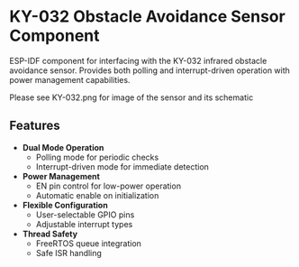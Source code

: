 # KY-032 Obstacle Avoidance Sensor Component

ESP-IDF component for interfacing with the KY-032 infrared obstacle avoidance sensor. Provides both polling and interrupt-driven operation with power management capabilities.

Please see KY-032.png for image of the sensor and its schematic

## Features

- **Dual Mode Operation**
  - Polling mode for periodic checks
  - Interrupt-driven mode for immediate detection
- **Power Management**
  - EN pin control for low-power operation
  - Automatic enable on initialization
- **Flexible Configuration**
  - User-selectable GPIO pins
  - Adjustable interrupt types
- **Thread Safety**
  - FreeRTOS queue integration
  - Safe ISR handling

